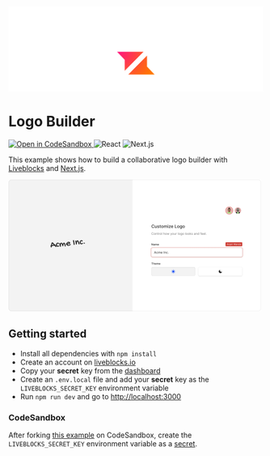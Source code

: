 <p align="center">
  <a href="https://liveblocks.io">
    <img src="https://raw.githubusercontent.com/liveblocks/liveblocks/main/.github/assets/header.svg" alt="Liveblocks" />
  </a>
</p>

# Logo Builder

<p>
  <a href="https://codesandbox.io/s/github/liveblocks/liveblocks/tree/main/examples/nextjs-logo-builder">
    <img src="https://img.shields.io/badge/open%20in%20codesandbox-message?style=flat&logo=codesandbox&color=333&logoColor=fff" alt="Open in CodeSandbox" />
  </a>
  <img src="https://img.shields.io/badge/react-message?style=flat&logo=react&color=0bd&logoColor=fff" alt="React" />
  <img src="https://img.shields.io/badge/next.js-message?style=flat&logo=next.js&color=07f&logoColor=fff" alt="Next.js" />
</p>

This example shows how to build a collaborative logo builder with [Liveblocks](https://liveblocks.io) and [Next.js](https://nextjs.org/).

<img src="https://raw.githubusercontent.com/liveblocks/liveblocks/main/.github/assets/examples/logo-builder.png" width="500" alt="Logo Builder" />

## Getting started

- Install all dependencies with `npm install`
- Create an account on [liveblocks.io](https://liveblocks.io/dashboard)
- Copy your **secret** key from the [dashboard](https://liveblocks.io/dashboard/apikeys)
- Create an `.env.local` file and add your **secret** key as the `LIVEBLOCKS_SECRET_KEY` environment variable
- Run `npm run dev` and go to [http://localhost:3000](http://localhost:3000)

### CodeSandbox

After forking [this example](https://codesandbox.io/s/github/liveblocks/liveblocks/tree/main/examples/nextjs-logo-builder) on CodeSandbox, create the `LIVEBLOCKS_SECRET_KEY` environment variable as a [secret](https://codesandbox.io/docs/secrets).
